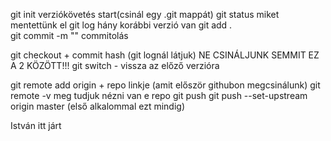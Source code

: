 git init    verziókövetés start(csinál egy .git mappát)
git status  miket mentettünk el
git log     hány korábbi verzió van
git add .   
git commit -m ""    commitolás

git checkout + commit hash (git lognál látjuk) NE CSINÁLJUNK SEMMIT EZ A 2 KÖZÖTT!!!
git switch -    vissza az előző verzióra

git remote add origin + repo linkje (amit először githubon megcsinálunk)
git remote -v   meg tudjuk nézni van e repo
git push    git push --set-upstream origin master (első alkalommal ezt mindig)

István itt járt 